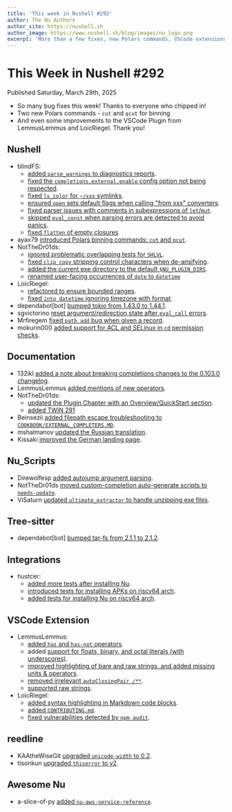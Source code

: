 ```yaml
---
title: 'This week in Nushell #292'
author: The Nu Authors
author_site: https://nushell.sh
author_image: https://www.nushell.sh/blog/images/nu_logo.png
excerpt: 'More than a few fixes, new Polars commands, VSCode extensions improvements, and more!'
---
```


# This Week in Nushell #292

Published Saturday, March 29th, 2025

- So many bug fixes this week! Thanks to everyone who chipped in!
- Two new Polars commands - `cut` and `qcut` for binning
- And even some improvements to the VSCode Plugin from LemmusLemmus and LoicRiegel. Thank you!

## Nushell

- blindFS:
  - [added `parse_warnings` to diagnostics reports](https://github.com/nushell/nushell/pull/15449).
  - [fixed the `completions.external.enable` config option not being respected](https://github.com/nushell/nushell/pull/15443).
  - [fixed `ls_color` for `~/xxx` symlinks](https://github.com/nushell/nushell/pull/15403).
  - [ensured `open` sets default flags when calling "from xxx" converters](https://github.com/nushell/nushell/pull/15383).
  - [fixed parser issues with comments in subexpressions of `let`/`mut`](https://github.com/nushell/nushell/pull/15375).
  - [skipped `eval_const` when parsing errors are detected to avoid panics](https://github.com/nushell/nushell/pull/15364).
  - [fixed `flatten` of empty closures](https://github.com/nushell/nushell/pull/15374)
- ayax79 [introduced Polars binning commands: `cut` and `qcut`](https://github.com/nushell/nushell/pull/15431).
- NotTheDr01ds:
  - [ignored problematic overlapping tests for `SHLVL`](https://github.com/nushell/nushell/pull/15430).
  - [fixed `clip copy` stripping control characters when de-ansifying](https://github.com/nushell/nushell/pull/15428).
  - [added the current exe directory to the default `$NU_PLUGIN_DIRS`](https://github.com/nushell/nushell/pull/15380).
  - [renamed user-facing occurrences of `date` to `datetime`](https://github.com/nushell/nushell/pull/15264)
- LoicRiegel:
  - [refactored to ensure bounded ranges](https://github.com/nushell/nushell/pull/15429).
  - [fixed `into datetime` ignoring timezone with format](https://github.com/nushell/nushell/pull/15370).
- dependabot[bot] [bumped tokio from 1.43.0 to 1.44.1](https://github.com/nushell/nushell/pull/15419).
- sgvictorino [reset argument/redirection state after `eval_call` errors](https://github.com/nushell/nushell/pull/15400).
- Mrfiregem [fixed `path add` bug when given a record](https://github.com/nushell/nushell/pull/15379).
- mokurin000 [added support for ACL and SELinux in `cd` permission checks](https://github.com/nushell/nushell/pull/15360).

## Documentation

- 132ikl [added a note about breaking completions changes to the 0.103.0 changelog](https://github.com/nushell/nushell.github.io/pull/1850).
- LemmusLemmus [added mentions of new operators](https://github.com/nushell/nushell.github.io/pull/1849).
- NotTheDr01ds:
  - [updated the Plugin Chapter with an Overview/QuickStart section](https://github.com/nushell/nushell.github.io/pull/1846).
  - [added TWiN 291](https://github.com/nushell/nushell.github.io/pull/1840)
- Beinsezii [added filepath escape troubleshooting to `COOKBOOK/EXTERNAL_COMPLETERS.MD`](https://github.com/nushell/nushell.github.io/pull/1844).
- mshalmanov [updated the Russian translation](https://github.com/nushell/nushell.github.io/pull/1839).
- Kissaki [improved the German landing page](https://github.com/nushell/nushell.github.io/pull/1838).

## Nu_Scripts

- Direwolfesp [added autojump argument parsing](https://github.com/nushell/nu_scripts/pull/1077).
- NotTheDr01ds [moved custom-completion auto-generate scripts to `needs-update`](https://github.com/nushell/nu_scripts/pull/1076).
- ViSaturn [updated `ultimate_extractor` to handle unzipping exe files](https://github.com/nushell/nu_scripts/pull/1075).

## Tree-sitter

- dependabot[bot] [bumped tar-fs from 2.1.1 to 2.1.2](https://github.com/nushell/tree-sitter-nu/pull/195).

## Integrations

- hustcer:
  - [added more tests after installing Nu](https://github.com/nushell/integrations/pull/44).
  - [introduced tests for installing APKs on riscv64 arch](https://github.com/nushell/integrations/pull/43).
  - [added tests for installing Nu on riscv64 arch](https://github.com/nushell/integrations/pull/42).

## VSCode Extension

- LemmusLemmus:
  - [added `has` and `has-not` operators](https://github.com/nushell/vscode-nushell-lang/pull/201).
  - added [support for floats, binary, and octal literals (with underscores)](https://github.com/nushell/vscode-nushell-lang/pull/200).
  - [improved highlighting of bare and raw strings, and added missing units & operators](https://github.com/nushell/vscode-nushell-lang/pull/199).
  - [removed irrelevant `autoClosingPair /**`](https://github.com/nushell/vscode-nushell-lang/pull/198).
  - [supported raw strings](https://github.com/nushell/vscode-nushell-lang/pull/197).
- LoicRiegel:
  - [added syntax highlighting in Markdown code blocks](https://github.com/nushell/vscode-nushell-lang/pull/195).
  - [added `CONTRIBUTING.md`](https://github.com/nushell/vscode-nushell-lang/pull/194).
  - [fixed vulnerabilities detected by `npm audit`](https://github.com/nushell/vscode-nushell-lang/pull/193).

## reedline

- KAAtheWiseGit [upgraded `unicode-width` to 0.2](https://github.com/nushell/reedline/pull/895).
- tisonkun [upgraded `thiserror` to v2](https://github.com/nushell/reedline/pull/890).

## Awesome Nu

- a-slice-of-py [added `nu-aws-service-reference`](https://github.com/nushell/awesome-nu/pull/113).
